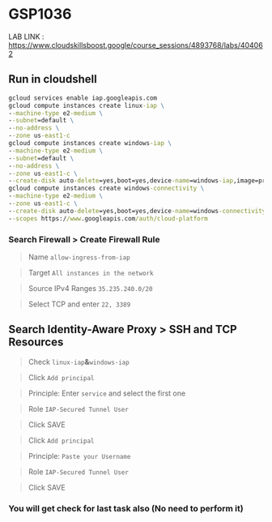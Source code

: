 # GSP1036

LAB LINK : https://www.cloudskillsboost.google/course_sessions/4893768/labs/404062

## Run in cloudshell

```cmd
gcloud services enable iap.googleapis.com
gcloud compute instances create linux-iap \
--machine-type e2-medium \
--subnet=default \
--no-address \
--zone us-east1-c
gcloud compute instances create windows-iap \
--machine-type e2-medium \
--subnet=default \
--no-address \
--zone us-east1-c \
--create-disk auto-delete=yes,boot=yes,device-name=windows-iap,image=projects/windows-cloud/global/images/windows-server-2016-dc-v20230315,mode=rw,size=50,type=projects/$DEVSHELL_PROJECT_ID/zones/us-east1-c/diskTypes/pd-balanced
gcloud compute instances create windows-connectivity \
--machine-type e2-medium \
--zone us-east1-c \
--create-disk auto-delete=yes,boot=yes,device-name=windows-connectivity,image=projects/qwiklabs-resources/global/images/iap-desktop-v001,mode=rw,size=50,type=projects/$DEVSHELL_PROJECT_ID/zones/us-east1-c/diskTypes/pd-balanced \
--scopes https://www.googleapis.com/auth/cloud-platform
```

### Search Firewall > Create Firewall Rule

> Name `allow-ingress-from-iap`

> Target `All instances in the network`

> Source IPv4 Ranges `35.235.240.0/20`

> Select TCP and enter `22, 3389`

## Search Identity-Aware Proxy > SSH and TCP Resources

> Check `linux-iap`**&**`windows-iap`

> Click `Add principal`

> Principle: Enter `service` and select the first one

> Role `IAP-Secured Tunnel User`

> Click SAVE

> Click `Add principal`

> Principle: `Paste your Username`

> Role `IAP-Secured Tunnel User`

> Click SAVE

### You will get check for last task also (No need to perform it)
